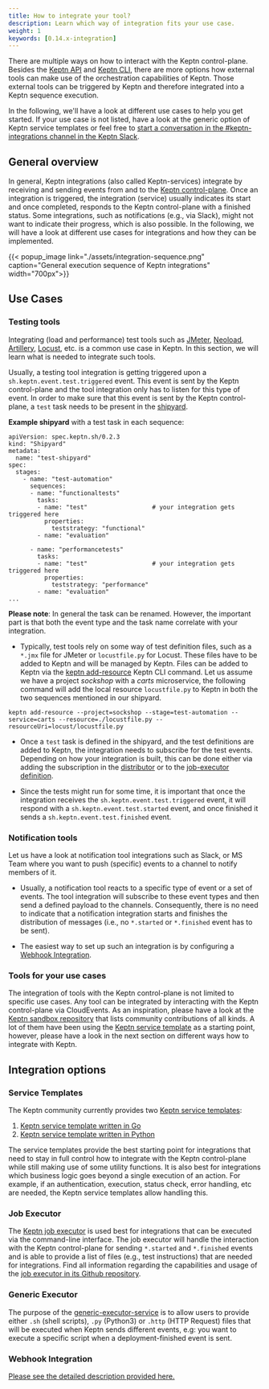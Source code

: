 ```yaml
---
title: How to integrate your tool?
description: Learn which way of integration fits your use case.
weight: 1
keywords: [0.14.x-integration]
---
```


There are multiple ways on how to interact with the Keptn control-plane. Besides the [Keptn API](../../reference/api/) and [Keptn CLI](../../reference/api/), there are more options how external tools can make use of the orchestration capabilities of Keptn. Those external tools can be triggered by Keptn and therefore integrated into a Keptn sequence execution.

In the following, we'll have a look at different use cases to help you get started. If your use case is not listed, have a look at the generic option of Keptn service templates or feel free to [start a conversation in the #keptn-integrations channel in the Keptn Slack](https://slack.keptn.sh).

## General overview

In general, Keptn integrations (also called Keptn-services) integrate by receiving and sending events from and to the [Keptn control-plane](../../../concepts/architecture/). Once an integration is triggered, the integration (service) usually indicates its start and once completed, responds to the Keptn control-plane with a finished status. Some integrations, such as notifications (e.g., via Slack), might not want to indicate their progress, which is also possible. In the following, we will have a look at different use cases for integrations and how they can be implemented.

{{< popup_image
link="./assets/integration-sequence.png"
caption="General execution sequence of Keptn integrations"
width="700px">}}

## Use Cases

### Testing tools

Integrating (load and performance) test tools such as [JMeter](https://github.com/keptn/keptn/tree/master/jmeter-service), [Neoload](https://github.com/keptn-contrib/neoload-service), [Artillery](https://github.com/keptn-sandbox/artillery-service), [Locust](https://github.com/keptn-sandbox/locust-service), etc. is a common use case in Keptn. In this section, we will learn what is needed to integrate such tools.

Usually, a testing tool integration is getting triggered upon a `sh.keptn.event.test.triggered` event. This event is sent by the Keptn control-plane and the tool integration only has to listen for this type of event. In order to make sure that this event is sent by the Keptn control-plane, a `test` task needs to be present in the [shipyard](../../manage/shipyard/).

**Example shipyard** with a test task in each sequence:
```
apiVersion: spec.keptn.sh/0.2.3
kind: "Shipyard"
metadata:
  name: "test-shipyard"
spec:
  stages:
    - name: "test-automation"
      sequences:
      - name: "functionaltests"
        tasks:
        - name: "test"                  # your integration gets triggered here
          properties:
            teststrategy: "functional"
        - name: "evaluation"

      - name: "performancetests"
        tasks:
        - name: "test"                  # your integration gets triggered here
          properties:
            teststrategy: "performance"
        - name: "evaluation"
...
```

**Please note**: In general the task can be renamed. However, the important part is that both the event type and the task name correlate with your integration.

* Typically, test tools rely on some way of test definition files, such as a `*.jmx` file for JMeter or `locustfile.py` for Locust. These files have to be added to Keptn and will be managed by Keptn. Files can be added to Keptn via the [keptn add-resource](../../reference/cli/commands/keptn_add-resource/) Keptn CLI command. Let us assume we have a project *sockshop* with a *carts* microservice, the following command will add the local resource `locustfile.py` to Keptn in both the two sequences mentioned in our shipyard.

```
keptn add-resource --project=sockshop --stage=test-automation --service=carts --resource=./locustfile.py --resourceUri=locust/locustfile.py
```

* Once a `test` task is defined in the shipyard, and the test definitions are added to Keptn, the integration needs to subscribe for the test events. Depending on how your integration is built, this can be done either via adding the subscription in the [distributor](../custom_integration/#subscription-to-a-triggered-event) or to the [job-executor definition](https://github.com/keptn-sandbox/job-executor-service#how).

* Since the tests might run for some time, it is important that once the integration receives the `sh.keptn.event.test.triggered` event, it will respond with a `sh.keptn.event.test.started` event, and once finished it sends a `sh.keptn.event.test.finished` event.

### Notification tools

Let us have a look at notification tool integrations such as Slack, or MS Team where you want to push (specific) events to a channel to notify members of it.

* Usually, a notification tool reacts to a specific type of event or a set of events. The tool integration will subscribe to these event types and then send a defined payload to the channels. Consequently, there is no need to indicate that a notification integration starts and finishes the distribution of messages (i.e., no `*.started` or `*.finished` event has to be sent).

* The easiest way to set up such an integration is by configuring a [Webhook Integration](./#webhook-integration). 

<!-- disabled, since we don't allow to run SLI-providers on the execution plane. 
### Monitoring/observability tools (SLI-providers)

Keptn quality gates are defined by [SLOs and SLIs](../../../concepts/quality_gates/) and the data will be provided via SLI-providers. The job of an SLI provider is to:

1. listen for a `sh.keptn.event.get-sli.triggered` event and
2. respond with a `sh.keptn.event.get-sli.started` event once the retrieval of the data is started and
3. with a `sh.keptn.event.get-sli.finished` event including the SLIs as the payload once the retrieval of the data is finished.

Please have a look at the [Keptn service template](https://github.com/keptn-sandbox/keptn-service-template-go) that provides a stub about how to build your own SLI provider in the `eventhanders.go` file.
-->

### Tools for your use cases

The integration of tools with the Keptn control-plane is not limited to specific use cases. Any tool can be integrated by interacting with the Keptn control-plane via CloudEvents.
As an inspiration, please have a look at the [Keptn sandbox repository](https://github.com/keptn-sandbox) that lists community contributions of all kinds. A lot of them have been using the [Keptn service template](https://github.com/keptn-sandbox?q=template&type=&language=&sort=) as a starting point, however, please have a look in the next section on different ways how to integrate with Keptn.

## Integration options

### Service Templates

The Keptn community currently provides two [Keptn service templates](https://github.com/keptn-sandbox?q=service-template&type=&language=&sort=):

1. [Keptn service template written in Go](https://github.com/keptn-sandbox/keptn-service-template-go)
2. [Keptn service template written in Python](https://github.com/keptn-sandbox/keptn-service-template-python)

The service templates provide the best starting point for integrations that need to stay in full control how to integrate with the Keptn control-plane while still making use of some utility functions.
It is also best for integrations which business logic goes beyond a single execution of an action. For example, if an authentication, execution, status check, error handling, etc are needed, the Keptn service templates allow handling this.


### Job Executor

The [Keptn job executor](https://github.com/keptn-sandbox/job-executor-service) is used best for integrations that can be executed via the command-line interface. The job executor will handle the interaction with the Keptn control-plane for sending `*.started` and `*.finished` events and is able to provide a list of files (e.g., test instructions) that are needed for integrations. Find all information regarding the capabilities and usage of the [job executor in its Github repository](https://github.com/keptn-sandbox/job-executor-service).


### Generic Executor

The purpose of the [generic-executor-service](https://github.com/keptn-sandbox/generic-executor-service) is to allow users to provide either `.sh` (shell scripts), `.py` (Python3) or `.http` (HTTP Request) files that will be executed when Keptn sends different events, e.g: you want to execute a specific script when a deployment-finished event is sent.


### Webhook Integration

[Please see the detailed description provided here.](../webhooks/)

